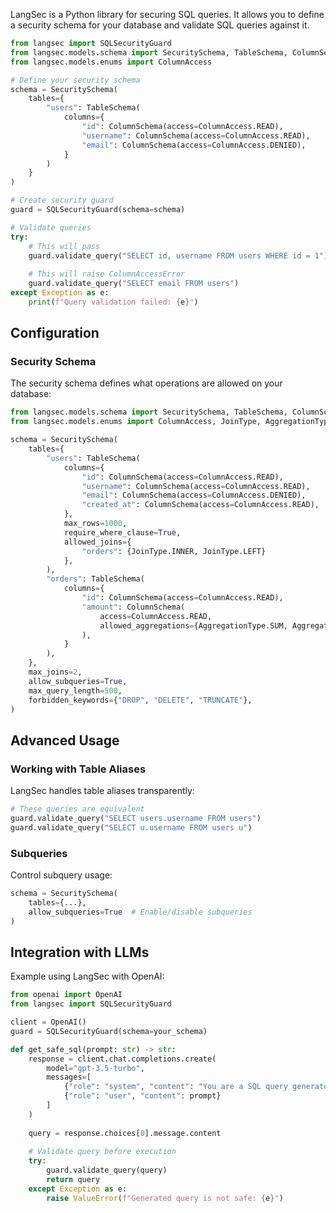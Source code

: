 LangSec is a Python library for securing SQL queries. It allows you to define a security schema for your database and validate SQL queries against it.

```python
from langsec import SQLSecurityGuard
from langsec.models.schema import SecuritySchema, TableSchema, ColumnSchema
from langsec.models.enums import ColumnAccess

# Define your security schema
schema = SecuritySchema(
    tables={
        "users": TableSchema(
            columns={
                "id": ColumnSchema(access=ColumnAccess.READ),
                "username": ColumnSchema(access=ColumnAccess.READ),
                "email": ColumnSchema(access=ColumnAccess.DENIED),
            }
        )
    }
)

# Create security guard
guard = SQLSecurityGuard(schema=schema)

# Validate queries
try:
    # This will pass
    guard.validate_query("SELECT id, username FROM users WHERE id = 1")
    
    # This will raise ColumnAccessError
    guard.validate_query("SELECT email FROM users")
except Exception as e:
    print(f"Query validation failed: {e}")
```

## Configuration

### Security Schema

The security schema defines what operations are allowed on your database:

```python
from langsec.models.schema import SecuritySchema, TableSchema, ColumnSchema, JoinRule
from langsec.models.enums import ColumnAccess, JoinType, AggregationType

schema = SecuritySchema(
    tables={
        "users": TableSchema(
            columns={
                "id": ColumnSchema(access=ColumnAccess.READ),
                "username": ColumnSchema(access=ColumnAccess.READ),
                "email": ColumnSchema(access=ColumnAccess.DENIED),
                "created_at": ColumnSchema(access=ColumnAccess.READ),
            },
            max_rows=1000,
            require_where_clause=True,
            allowed_joins={
                "orders": {JoinType.INNER, JoinType.LEFT}
            },
        ),
        "orders": TableSchema(
            columns={
                "id": ColumnSchema(access=ColumnAccess.READ),
                "amount": ColumnSchema(
                    access=ColumnAccess.READ,
                    allowed_aggregations={AggregationType.SUM, AggregationType.AVG},
                ),
            }
        ),
    },
    max_joins=2,
    allow_subqueries=True,
    max_query_length=500,
    forbidden_keywords={"DROP", "DELETE", "TRUNCATE"},
)
```

## Advanced Usage

### Working with Table Aliases

LangSec handles table aliases transparently:

```python
# These queries are equivalent
guard.validate_query("SELECT users.username FROM users")
guard.validate_query("SELECT u.username FROM users u")
```

### Subqueries

Control subquery usage:

```python
schema = SecuritySchema(
    tables={...},
    allow_subqueries=True  # Enable/disable subqueries
)
```

## Integration with LLMs

Example using LangSec with OpenAI:

```python
from openai import OpenAI
from langsec import SQLSecurityGuard

client = OpenAI()
guard = SQLSecurityGuard(schema=your_schema)

def get_safe_sql(prompt: str) -> str:
    response = client.chat.completions.create(
        model="gpt-3.5-turbo",
        messages=[
            {"role": "system", "content": "You are a SQL query generator."},
            {"role": "user", "content": prompt}
        ]
    )
    
    query = response.choices[0].message.content
    
    # Validate query before execution
    try:
        guard.validate_query(query)
        return query
    except Exception as e:
        raise ValueError(f"Generated query is not safe: {e}")
```